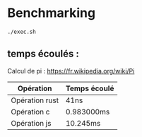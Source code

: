 # Benchmarking

```bash
./exec.sh
```


## temps écoulés :

Calcul de pi : https://fr.wikipedia.org/wiki/Pi

| Opération | Temps écoulé |
|    ---    |      ---     |
| Opération rust | 41ns    |
| Opération c | 0.983000ms |
| Opération js | 10.245ms  |
